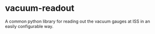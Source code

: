 # vacuum-readout
A common python library for reading out the vacuum gauges at ISS in an easily configurable way.
